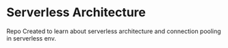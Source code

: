 # Serverless Architecture

Repo Created to learn about serverless architecture and connection pooling in serverless env.